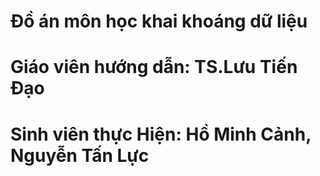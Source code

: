 # Đồ án môn học khai khoáng dữ liệu
# Giáo viên hướng dẫn: TS.Lưu Tiến Đạo
# Sinh viên thực Hiện: Hồ Minh Cảnh, Nguyễn Tấn Lực